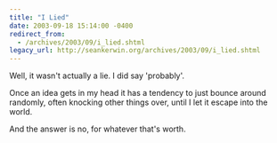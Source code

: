 ```yaml
---
title: "I Lied"
date: 2003-09-18 15:14:00 -0400
redirect_from:
  - /archives/2003/09/i_lied.shtml
legacy_url: http://seankerwin.org/archives/2003/09/i_lied.shtml
---
```

<p>Well, it wasn't actually a lie.  I did say 'probably'.</p>

<p>Once an idea gets in my head it has a tendency to just bounce around randomly, often knocking other things over, until I let it escape into the world.</p>

<p>And the answer is no, for whatever that's worth.</p>

